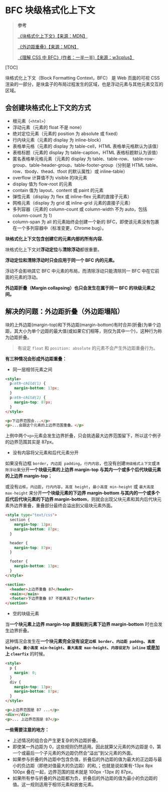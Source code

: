 # BFC 块级格式化上下文

> **参考**
>
> [《块格式化上下文》【来源：MDN】](https://developer.mozilla.org/zh-CN/docs/Web/Guide/CSS/Block_formatting_context)
>
> [《外边距重叠》【来源：MDN】](https://developer.mozilla.org/zh-CN/docs/Web/CSS/CSS_Box_Model/Mastering_margin_collapsing)
>
> [《理解 CSS 中 BFC》(作者：一半一半)【来源：w3cplus】](https://www.w3cplus.com/css/understanding-block-formatting-contexts-in-css.html)

[TOC]

块格式化上下文（Block Formatting Context，BFC） 是 Web 页面的可视 CSS 渲染的一部分，是块盒子的布局过程发生的区域，也是浮动元素与其他元素交互的区域。

## 会创建块格式化上下文的方式

- 根元素（`<html>`）
- 浮动元素（元素的 float 不是 none）
- 绝对定位元素（元素的 position 为 absolute 或 fixed）
- 行内块元素（元素的 display 为 inline-block）
- 表格单元格（元素的 display 为 table-cell，HTML 表格单元格默认为该值）
- 表格标题（元素的 display 为 table-caption，HTML 表格标题默认为该值）
- 匿名表格单元格元素（元素的 display 为 table、table-row、 table-row-group、table-header-group、table-footer-group（分别是 HTML table、row、tbody、thead、tfoot 的默认属性）或 inline-table）
- overflow 计算值不为 visible 的块元素
- display 值为 flow-root 的元素
- contain 值为 layout、content 或 paint 的元素
- 弹性元素（display 为 flex 或 inline-flex 元素的直接子元素）
- 网格元素（display 为 grid 或 inline-grid 元素的直接子元素）
- 多列容器（元素的 column-count 或 column-width 不为 auto，包括 column-count 为 1）
- column-span 为 all 的元素始终会创建一个新的 BFC，即使该元素没有包裹在一个多列容器中（标准变更，Chrome bug）。

**块格式化上下文包含创建它的元素内部的所有内容.**

块格式化上下文对**浮动定位**与**清除浮动**都很重要。

**浮动定位和清除浮动时只会应用于同一个 BFC 内的元素。**

浮动不会影响其它 BFC 中元素的布局，而清除浮动只能清除同一 BFC 中在它前面的元素的浮动。

**外边距折叠（Margin collapsing）也只会发生在属于同一 BFC 的块级元素之间。**

## 解决的问题：外边距折叠（外边距塌陷）

块的上外边距(margin-top)和下外边距(margin-bottom)有时合并(折叠)为单个边距，其大小为单个边距的最大值(或如果它们相等，则仅为其中一个)，这种行为称为边距折叠。

> 有设定 `float` 和 `position: absolute` 的元素不会产生外边距重叠行为。

**有三种情况会形成外边距重叠：**

- 同一层相邻元素之间

```html
<style>
  p:nth-child(1) {
    margin-bottom: 13px;
  }
  p:nth-child(2) {
    margin-top: 87px;
  }
</style>

<p>下边界范围会...</p>
<p>...会跟这个元素的上边界范围重叠。</p>
```

上例中两个`<p>`元素会发生边界折叠，只会挑选最大边界范围留下，所以这个例子的边界范围其实是 87px。

- 没有内容将父元素和后代元素分开

如果没有边框 `border`，`内边距 padding`，`行内内容`，也没有创建`块级格式上下文`或`清除浮动`来分开**一个块级元素的上边界 margin-top 与其内一个或多个后代块级元素的上边界 margin-top**；

或没有`边框`，`内边距`，`行内内容`，`高度 height`，`最小高度 min-height` 或 `最大高度 max-height` 来分开**一个块级元素的下边界 margin-bottom 与其内的一个或多个后代后代块元素的下边界 margin-bottom**，则就会出现父块元素和其内后代块元素外边界重叠，重叠部分最终会溢出到父级块元素外面。

```html
<style type="text/css">
  section {
    margin-top: 13px;
    margin-bottom: 87px;
  }

  header {
    margin-top: 87px;
  }

  footer {
    margin-bottom: 13px;
  }
</style>

<section>
  <header>上边界重叠 87</header>
  <main></main>
  <footer>下边界重叠 87 不能再高了</footer>
</section>
```

- 空的块级元素

当**一个块元素上边界 margin-top 直接贴到元素下边界 margin-bottom** 时也会发生边界折叠。

这种情况会发生在**一个块元素完全没有设定`边框 border`、`内边距 paddng`、`高度 height`、`最小高度 min-height`、`最大高度 max-height`、`内容设定为 inline` 或是加上 `clearfix`** 的时候。

```html
<style>
  ​​​​​​​​​​​​p {
    margin: 0;
  }
  div {
    margin-top: 13px;
    margin-bottom: 87px;
  }
</style>

<p>上边界范围是 87 ...</p>
<div></div>
<p>... 上边界范围是 87</p>
```

**一些需要注意的地方：**

- 上述情况的组合会产生更复杂的外边距折叠。
- 即使某一外边距为 0，这些规则仍然适用。因此就算父元素的外边距是 0，第一个或最后一个子元素的外边距仍然会“溢出”到父元素的外面。
- 如果参与折叠的外边距中包含负值，折叠后的外边距的值为最大的正边距与最小的负边距（即绝对值最大的负边距）的和,；也就是说如果有-13px 8px 100px 叠在一起，边界范围的技术就是 100px -13px 的 87px。
- 如果所有参与折叠的外边距都为负，折叠后的外边距的值为最小的负边距的值。这一规则适用于相邻元素和嵌套元素。
